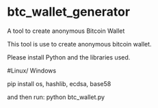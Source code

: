 # btc_wallet_generator
A tool to create anonymous Bitcoin Wallet


This tool is use to create anonymous bitcoin wallet. 

Please install Python and the libraries used.


#Linux/ Windows


pip install os, hashlib, ecdsa, base58



and then run: python btc_wallet.py
